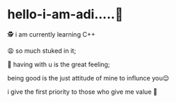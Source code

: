 # hello-i-am-adi.....:wave:

:detective:  i am currently learning C++

:weary: so much stuked in it;

:pleading_face: having with u is the great feeling;

being good is the just attitude of mine to influnce you:relieved:

     
i give the first priority to those who give me value :grimacing:


